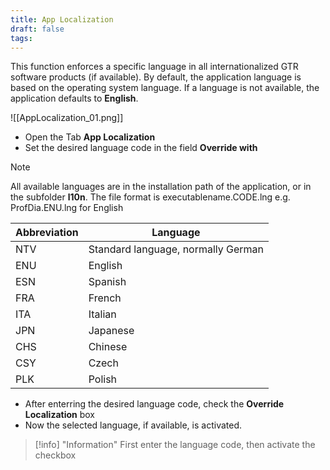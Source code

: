 ```yaml
---
title: App Localization
draft: false
tags:
---
```


This function enforces a specific language in all internationalized GTR software products (if available). By default, the application language is based on the operating system language.
If a language is not available, the application defaults to **English**.

![[AppLocalization_01.png]]

- Open the Tab **App Localization**
- Set the desired language code in the field **Override with** 

>[!note]  
>All available languages are in the installation path of the application, or in the subfolder **l10n**.
>The file format is executablename.CODE.lng
>e.g. ProfDia.ENU.lng for English


|Abbreviation|Language|
| - | - |
| NTV | Standard language, normally German|
| ENU | English|
| ESN | Spanish|
| FRA | French |
| ITA | Italian |
| JPN| Japanese |
| CHS | Chinese |
| CSY | Czech |
| PLK | Polish |

- After enterring the desired language code, check the **Override Localization** box
- Now the selected language, if available, is activated. 

>[!info] "Information"
> First enter the language code, then activate the checkbox
    
